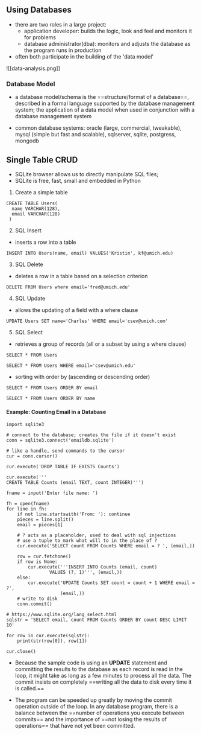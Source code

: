 ## Using Databases

- there are two roles in a large project:
	- application developer: builds the logic, look and feel and monitors it for problems
	- database administrator(dba): monitors and adjusts the database as the program runs in production
- often both participate in the building of the 'data model'

![[data-analysis.png]]

### Database Model

- a database model/schema is the ==structure/format of a database==, described in a formal language supported by the database management system; the application of a data model when used in conjunction with a database management system

- common database systems: oracle (large, commercial, tweakable), mysql (simple but fast and scalable), sqlserver, sqlite, postgress, mongodb

## Single Table CRUD

- SQLite browser allows us to directly manipulate SQL files;
- SQLite is free, fast, small and embedded in Python 

1. Create a simple table

```
CREATE TABLE Users(
  name VARCHAR(128),
  email VARCHAR(128)
 )
```

2. SQL Insert

- inserts a row into a table

```
INSERT INTO Users(name, email) VALUES('Kristin', kf@umich.edu)
```

3. SQL Delete

- deletes a row in a table based on a selection criterion

```
DELETE FROM Users where email='fred@umich.edu'
```

4. SQL Update

- allows the updating of a field with a where clause

```
UPDATE Users SET name='Charles' WHERE email='csev@umich.com'
```

5. SQL Select

- retrieves a group of records (all or a subset by using a where clause)

```
SELECT * FROM Users

SELECT * FROM Users WHERE email='csev@umich.edu'
```

- sorting with order by (ascending or descending order)

```
SELECT * FROM Users ORDER BY email

SELECT * FROM Users ORDER BY name
```

#### Example: Counting Email in a Database

```
import sqlite3

# connect to the database; creates the file if it doesn't exist
conn = sqlite3.connect('emaildb.sqlite') 

# like a handle, send commands to the cursor
cur = conn.cursor()  

cur.execute('DROP TABLE IF EXISTS Counts')

cur.execute('''
CREATE TABLE Counts (email TEXT, count INTEGER)''')

fname = input('Enter file name: ')

fh = open(fname)
for line in fh:
    if not line.startswith('From: '): continue
    pieces = line.split()
    email = pieces[1]
	
	# ? acts as a placeholder, used to deal with sql injections
	# use a tuple to mark what will to in the place of ?
    cur.execute('SELECT count FROM Counts WHERE email = ? ', (email,))
	
    row = cur.fetchone()
    if row is None:
        cur.execute('''INSERT INTO Counts (email, count)
                VALUES (?, 1)''', (email,))
    else:
        cur.execute('UPDATE Counts SET count = count + 1 WHERE email = ?',
                    (email,))
	# write to disk
    conn.commit()

# https://www.sqlite.org/lang_select.html
sqlstr = 'SELECT email, count FROM Counts ORDER BY count DESC LIMIT 10'

for row in cur.execute(sqlstr):
    print(str(row[0]), row[1])

cur.close()
```

- Because the sample code is using an **UPDATE** statement and committing the results to the database as each record is read in the loop, it might take as long as a few minutes to process all the data. The commit insists on completely ==writing all the data to disk every time it is called.==

- The program can be speeded up greatly by moving the commit operation outside of the loop. In any database program, there is a balance between the ==number of operations you execute between commits== and the importance of ==not losing the results of operations== that have not yet been committed.